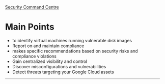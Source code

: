 [Security Command Centre](https://cloud.google.com/security-command-center)

# Main Points

-   to identify virtual machines running vulnerable disk images
-   Report on and maintain compliance
-   makes specific recommendations based on security risks and compliance violations
-   Gain centralized visibility and control
-   Discover misconfigurations and vulnerabilities
-   Detect threats targeting your Google Cloud assets

---
